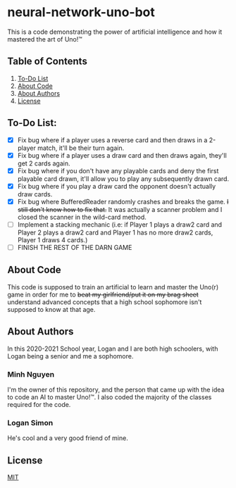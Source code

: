 # neural-network-uno-bot
This is a code demonstrating the power of artificial intelligence and how it mastered the art of Uno!™
## Table of Contents
1. [To-Do List](#to-do-list)
2. [About Code](#about-code)
3. [About Authors](#about-authors)
4. [License](#license)

## To-Do List:
- [x] Fix bug where if a player uses a reverse card and then draws in a 2-player match, it'll be their turn again.
- [x] Fix bug where if a player uses a draw card and then draws again, they'll get 2 cards again.  
- [x] Fix bug where if you don't have any playable cards and deny the first playable card drawn, it'll allow you to play any subsequently drawn card.  
- [x] Fix bug where if you play a draw card the opponent doesn't actually draw cards.
- [x] Fix bug where BufferedReader randomly crashes and breaks the game. ~~I still don't know how to fix that.~~ It was actually a scanner problem and I closed the scanner in the wild-card method.
- [ ] Implement a stacking mechanic (i.e: if Player 1 plays a draw2 card and Player 2 plays a draw2 card and Player 1 has
  no more draw2 cards, Player 1 draws 4 cards.)
- [ ] FINISH THE REST OF THE DARN GAME

## About Code
This code is supposed to train an artificial to learn and master the Uno(r) game in order for me
to ~~beat my girlfriend/put it on my brag sheet~~ understand advanced concepts that a high school sophomore isn't supposed
to know at that age.

## About Authors
In this 2020-2021 School year, Logan and I are both high schoolers, with Logan being a senior and me a sophomore.
### Minh Nguyen
I'm the owner of this repository, and the person that came up with the idea to code an AI to master Uno!™. I also coded
the majority of the classes required for the code.
### Logan Simon
He's cool and a very good friend of mine.

## License
[MIT](https://choosealicense.com/licenses/mit/)
